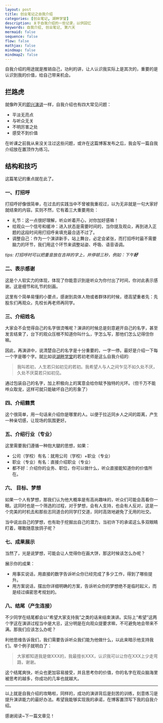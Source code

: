 ```yaml
---
layout: post
title: 创业笔记之自我介绍
categories: [创业笔记, 湖畔学堂]
description: 关于自我介绍的一些记录，以供回忆
keywords: 自我介绍, 创业笔记, 第六天
mermaid: false
sequence: false
flow: false
mathjax: false
mindmap: false
mindmap2: false
---
```


自我介绍的用途就是推销自己，功利的讲，让人认识我实际上是其次的，重要的是认识到我的价值，给自己带来机会。

## 拦路虎

就像昨天的[即兴演讲][1]一样，自我介绍也有四大常见问题：

- 平淡无亮点
- 与听众无关
- 不明厉害之处
- 感受不到价值

在听课之前我从来没关注过这些问题，或许在这篇博客发布之后，我会写一篇自我介绍放在置顶作为练习。

## 结构和技巧

这篇笔记的重点就在此了。

### 一、打招呼

打招呼好像很简单，在过去的实践当中不曾被我重视过，以为无非就是一句大家好就结束的内容。实则不然，它有着三大重要用处：

- 礼节：这一点很好理解，听众听着开心，对你加好感嘛！
- 给观众一个信号和缓冲：进入状态是需要时间的，当你提及观众，再到进入正题的这段时间用打招呼来填充最合适不过了。
- 调整自己：作为一个演讲新手，站上舞台，必定会紧张，而打招呼时最不需要脑力的环节，我们用这个环节来调整站姿、呼吸、语音语调。

*tips: 打招呼时可以把重音放在吉祥的字上，并停顿三秒，例如：下午**好***

### 二、表示感谢

这是个人软实力的体现，体现了你能意识到是听众为你付出了时间，你对此表示感谢。这是细节和礼节的刻画。

这里有个简单易懂的小要点，感谢到具体人物或者群体的时候，德高望重者先：先股东们再观众，先校长再老师再同学。

### 三、介绍姓名

大家会不会觉得自己的名字很烫嘴呢？演讲的时候总是刻意避开自己的名字，甚至发言结束了，台下的观众压根不知道你叫什么，字怎么写，那他们怎么记得住你嘛。

因此，再演讲中，说清楚自己的名字是十分重要的，一字一停。最好是介绍一下每一个字是哪个字。就比如说[湖畔学堂][2]的若初老师是这么自我介绍的:

> 我叫若初，人生若只如初见的若初。我希望人与人之间乍见不如久处不厌，久处不厌莫若只如初见。

通过包装自己的名字，加上积极向上的寓意会给你赋予独特的光环。（但千万不能哗众取宠，这样可就只能破坏自己的形象了）

### 四、介绍籍贯

这个很简单，用一句话来介绍你是哪里的人。以便于拉近同乡人之间的距离，产生一种亲切感，让现场的氛围更好。

### 五、介绍行业（专业）

这里需要我们遵循一种抱大腿的思想，如果：
- 公司（学校）有名：就用公司（学校）+职业（专业）
- 职业（专业）有名：直接介绍职业（专业）
- 都不好：介绍你的业务、职位，你可以做什么，听众直接能知道你的价值所在。

### 六、 目标、梦想

如果一个人有梦想，那我们认为他大概率是有高尚趣味的，听众们可能会高看你一眼。这同时也是一个筛选的过程，对于梦想，会有人支持，也会有人反对，这是一个完美的时机去和那些志同道合的同学打交道，同时高效地避免了无用的社交。

当中说出自己的梦想，也有助于挖掘出自己的潜力，当初许下的承诺这么多双眼睛盯着，哪敢随意放鸽子呢？

### 七、成果展示

当然了，光是说梦想，可能会让人觉得你在画大饼，那这时候该怎么办呢？

展示你的成果：
- 用事实说话，用直接的数字告诉听众你已经完成了多少工作，得到了哪些提升。
- 用方案说话，摆出你详细明确的方案，告诉听众你的梦想绝不是临时起义，而是经过缜密思考规划的。

### 八、结尾（产生连接）

不少同学在结尾都会以“希望大家支持我”之类的话来结束演讲。实际上“希望”这两个字这在演讲过程当中是大忌，这分明是在向观众提要求嘛，不可避免地会带来不满。那我们应该怎么办呢？

利他思维告诉我们，我们需要告诉听众我们能为他做什么，以此来暗示他支持我们。举个例子就明白了：

> 大家都知道我是做XXX的，我最擅长XXX，认识我可以让你在XXX上少走弯路，谢谢。

这个结尾爽快，听众也更加容易接受，并且思考你的价值，你的名字在观众脑海里被思考的越多，你成功的几率也就越大。

---

以上就是自我介绍的攻略啦，同样的，成功的演讲背后是刻苦的训练，刻意练习是提升演讲能力的最好办法。希望我能够实现我的承诺，在博客置顶写下我的自我介绍。

感谢阅读~下一篇文章见！



[1]: /2025/07/30/0-how_to_impromptu_speech/
[2]: https://www.hupanxuetang.com/